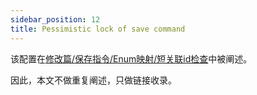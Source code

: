 ```yaml
---
sidebar_position: 12
title: Pessimistic lock of save command
---
```


该配置在[修改篇/保存指令/Enum映射/短关联id检查](../mutation/save-command/id-checking)中被阐述。

因此，本文不做重复阐述，只做链接收录。